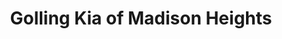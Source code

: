 ---
title: "Golling Kia of Madison Heights"
url: /madison-heights/golling-kia-of-madison-heights/
shop: Autohaus
---